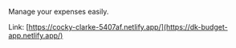 Manage your expenses easily.

Link: [https://cocky-clarke-5407af.netlify.app/](https://dk-budget-app.netlify.app/)
